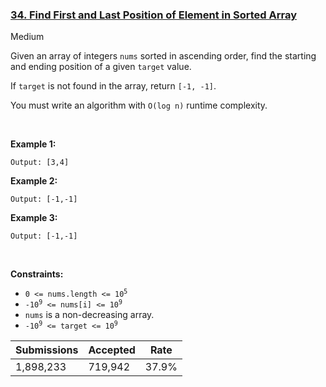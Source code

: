 ### [34. Find First and Last Position of Element in Sorted Array](https://leetcode.com/problems/find-first-and-last-position-of-element-in-sorted-array/)

Medium

Given an array of integers `` nums `` sorted in ascending order, find the starting and ending position of a given `` target `` value.

If `` target `` is not found in the array, return `` [-1, -1] ``.

You must write an algorithm with `` O(log n) `` runtime complexity.

 

__Example 1:__

```Input: nums = [5,7,7,8,8,10], target = 8
Output: [3,4]
```

__Example 2:__

```Input: nums = [5,7,7,8,8,10], target = 6
Output: [-1,-1]
```

__Example 3:__

```Input: nums = [], target = 0
Output: [-1,-1]
```

 

__Constraints:__

*   <code>0 <= nums.length <= 10<sup>5</sup></code>
*   <code>-10<sup>9</sup> <= nums[i] <= 10<sup>9</sup></code>
*   `` nums `` is a non-decreasing array.
*   <code>-10<sup>9</sup> <= target <= 10<sup>9</sup></code>

| Submissions    | Accepted     | Rate   |
| -------------- | ------------ | ------ |
| 1,898,233 | 719,942 | 37.9% |